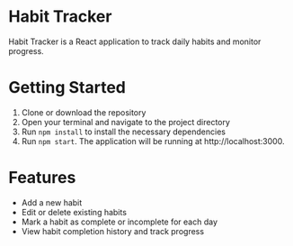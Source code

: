 # Habit Tracker

Habit Tracker is a React application to track daily habits and monitor progress.

# Getting Started

1. Clone or download the repository
2. Open your terminal and navigate to the project directory
3. Run `npm install` to install the necessary dependencies
4. Run `npm start`. The application will be running at http://localhost:3000.

# Features
- Add a new habit
- Edit or delete existing habits
- Mark a habit as complete or incomplete for each day
- View habit completion history and track progress
